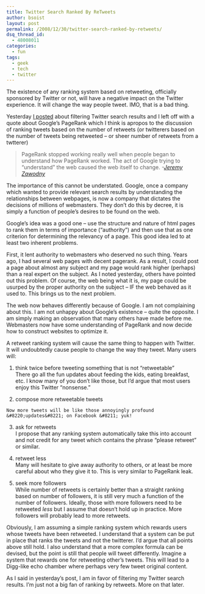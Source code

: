 ```yaml
---
title: Twitter Search Ranked By ReTweets
author: bsoist
layout: post
permalink: /2008/12/30/twitter-search-ranked-by-retweets/
dsq_thread_id:
  - 48008011
categories:
  - fun
tags:
  - geek
  - tech
  - twitter
---
```

The existence of any ranking system based on retweeting, officially sponsored by Twitter or not, will have a negative impact on the Twitter experience. It will change the way people tweet. IMO, that is a bad thing. 

Yesterday [I posted][1] about filtering Twitter search results and I left off with a quote about Google&#8217;s PageRank which I think is apropos to the discussion of ranking tweets based on the number of retweets (or twitterers based on the number of tweets being retweeted &#8211; or sheer number of retweets from a twtterer) 

> PageRank stopped working really well when people began to understand how PageRank worked. The act of Google trying to &#8220;understand&#8221; the web caused the web itself to change. <cite> -<a href="http://jeremy.zawodny.com/blog/archives/000751.html" title="PageRank is Dead (by Jeremy Zawodny) 5/24/2003">Jeremy Zawodny</a></cite>

The importance of this cannot be understated. Google, once a company which wanted to provide relevant search results by understanding the relationships between webpages, is now a company that dictates the decisions of millions of webmasters. They don&#8217;t do this by decree, it is simply a function of people&#8217;s desires to be found on the web. 

Google&#8217;s idea was a good one &#8211; use the structure and nature of html pages to rank them in terms of importance (&#8220;authority&#8221;) and then use that as one criterion for determining the relevancy of a page. This good idea led to at least two inherent problems. 

First, it lent authority to webmasters who deserved no such thing. Years ago, I had several web pages with decent pagerank. As a result, I could post a page about almost any subject and my page would rank higher (perhaps) than a real expert on the subject. As I noted yesterday, others have pointed out this problem. Of course, the web being what it is, my page could be usurped by the proper authority on the subject &#8211; IF the web behaved as it used to. This brings us to the next problem.

The web now behaves differently because of Google. I am not complaining about this. I am not unhappy about Google&#8217;s existence &#8211; quite the opposite. I am simply making an observation that many others have made before me. Webmasters now have some understanding of PageRank and now decide how to construct websites to optimize it. 

A retweet ranking system will cause the same thing to happen with Twitter. It will undoubtedly cause people to change the way they tweet. Many users will:

  1. think twice before tweeting something that is not &#8220;retweetable&#8221;  
    There go all the fun updates about feeding the kids, eating breakfast, etc. I know many of you don&#8217;t like those, but I&#8217;d argue that most users enjoy this Twitter &#8220;nonsense.&#8221;

  2. compose more retweetable tweets  
      
    Now more tweets will be like those annoyingly profound &#8220;updates&#8221; on Facebook &#8211; yuk!

  3. ask for retweets  
    I propose that any ranking system automatically take this into account and not credit for any tweet which contains the phrase &#8220;please retweet&#8221; or similar.

  4. retweet less  
    Many will hesitate to give away authority to others, or at least be more careful about who they give it to. This is very similar to PageRank leak.

  5. seek more followers  
    While number of retweets is certainly better than a straight ranking based on number of followers, it is still very much a function of the number of followers. Ideally, those with more followers need to be retweeted *less* but I assume that doesn&#8217;t hold up in practice. More followers will probably lead to more retweets.

Obviously, I am assuming a simple ranking system which rewards users whose tweets have been retweeted. I understand that a system can be put in place that ranks the tweets and not the twitterer. I&#8217;d argue that all points above still hold. I also understand that a more complex formula can be devised, but the point is still that people will tweet differently. Imagine a system that rewards one for retweeting other&#8217;s tweets. This will lead to a Digg-like echo chamber where perhaps very few tweet original content. 

As I said in yesterday&#8217;s post, I am in favor of filtering my Twitter search results. I&#8217;m just not a big fan of ranking by retweets. More on that later.

 [1]: http://bsoist.wordpress.com/2008/12/29/twitter-search-by-authority/ "Twitter Search By Authority"
